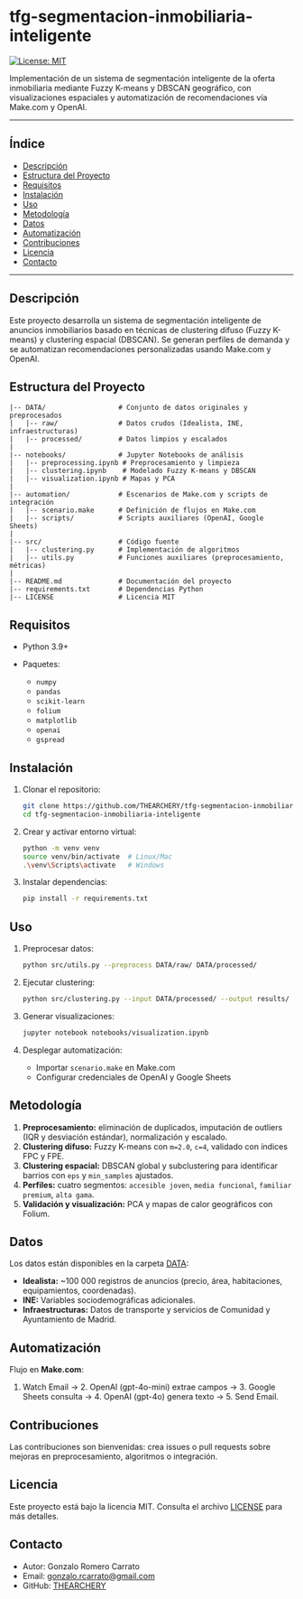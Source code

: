 # tfg-segmentacion-inmobiliaria-inteligente

[![License: MIT](https://img.shields.io/badge/License-MIT-yellow.svg)](https://github.com/THEARCHERY/tfg-segmentacion-inmobiliaria-inteligente?tab=MIT-1-ov-file#)

Implementación de un sistema de segmentación inteligente de la oferta inmobiliaria mediante Fuzzy K-means y DBSCAN geográfico, con visualizaciones espaciales y automatización de recomendaciones vía Make.com y OpenAI.

---

## Índice

* [Descripción](#descripción)
* [Estructura del Proyecto](#estructura-del-proyecto)
* [Requisitos](#requisitos)
* [Instalación](#instalación)
* [Uso](#uso)
* [Metodología](#metodología)
* [Datos](#datos)
* [Automatización](#automatización)
* [Contribuciones](#contribuciones)
* [Licencia](#licencia)
* [Contacto](#contacto)

---

## Descripción

Este proyecto desarrolla un sistema de segmentación inteligente de anuncios inmobiliarios basado en técnicas de clustering difuso (Fuzzy K-means) y clustering espacial (DBSCAN). Se generan perfiles de demanda y se automatizan recomendaciones personalizadas usando Make.com y OpenAI.

## Estructura del Proyecto

```text
|-- DATA/                  # Conjunto de datos originales y preprocesados
|   |-- raw/               # Datos crudos (Idealista, INE, infraestructuras)
|   |-- processed/         # Datos limpios y escalados
|
|-- notebooks/             # Jupyter Notebooks de análisis
|   |-- preprocessing.ipynb # Preprocesamiento y limpieza
|   |-- clustering.ipynb    # Modelado Fuzzy K-means y DBSCAN
|   |-- visualization.ipynb # Mapas y PCA
|
|-- automation/            # Escenarios de Make.com y scripts de integración
|   |-- scenario.make      # Definición de flujos en Make.com
|   |-- scripts/           # Scripts auxiliares (OpenAI, Google Sheets)
|
|-- src/                   # Código fuente
|   |-- clustering.py      # Implementación de algoritmos
|   |-- utils.py           # Funciones auxiliares (preprocesamiento, métricas)
|
|-- README.md              # Documentación del proyecto
|-- requirements.txt       # Dependencias Python
|-- LICENSE                # Licencia MIT
```

## Requisitos

* Python 3.9+
* Paquetes:

  * `numpy`
  * `pandas`
  * `scikit-learn`
  * `folium`
  * `matplotlib`
  * `openai`
  * `gspread`

## Instalación

1. Clonar el repositorio:

   ```bash
   git clone https://github.com/THEARCHERY/tfg-segmentacion-inmobiliaria-inteligente.git
   cd tfg-segmentacion-inmobiliaria-inteligente
   ```
2. Crear y activar entorno virtual:

   ```bash
   python -m venv venv
   source venv/bin/activate  # Linux/Mac
   .\venv\Scripts\activate   # Windows
   ```
3. Instalar dependencias:

   ```bash
   pip install -r requirements.txt
   ```

## Uso

1. Preprocesar datos:

   ```bash
   python src/utils.py --preprocess DATA/raw/ DATA/processed/
   ```
2. Ejecutar clustering:

   ```bash
   python src/clustering.py --input DATA/processed/ --output results/
   ```
3. Generar visualizaciones:

   ```bash
   jupyter notebook notebooks/visualization.ipynb
   ```
4. Desplegar automatización:

   * Importar `scenario.make` en Make.com
   * Configurar credenciales de OpenAI y Google Sheets

## Metodología

1. **Preprocesamiento:** eliminación de duplicados, imputación de outliers (IQR y desviación estándar), normalización y escalado.
2. **Clustering difuso:** Fuzzy K-means con `m=2.0`, `c=4`, validado con índices FPC y FPE.
3. **Clustering espacial:** DBSCAN global y subclustering para identificar barrios con `eps` y `min_samples` ajustados.
4. **Perfiles:** cuatro segmentos: `accesible joven`, `media funcional`, `familiar premium`, `alta gama`.
5. **Validación y visualización:** PCA y mapas de calor geográficos con Folium.

## Datos

Los datos están disponibles en la carpeta [DATA](https://github.com/THEARCHERY/tfg-segmentacion-inmobiliaria-inteligente/tree/main/DATA):

* **Idealista:** \~100 000 registros de anuncios (precio, área, habitaciones, equipamientos, coordenadas).
* **INE:** Variables sociodemográficas adicionales.
* **Infraestructuras:** Datos de transporte y servicios de Comunidad y Ayuntamiento de Madrid.

## Automatización

Flujo en **Make.com**:

1. Watch Email -> 2. OpenAI (gpt-4o-mini) extrae campos -> 3. Google Sheets consulta -> 4. OpenAI (gpt-4o) genera texto -> 5. Send Email.

## Contribuciones

Las contribuciones son bienvenidas: crea issues o pull requests sobre mejoras en preprocesamiento, algoritmos o integración.

## Licencia

Este proyecto está bajo la licencia MIT. Consulta el archivo [LICENSE](https://github.com/THEARCHERY/tfg-segmentacion-inmobiliaria-inteligente?tab=MIT-1-ov-file#) para más detalles.

## Contacto

* Autor: Gonzalo Romero Carrato
* Email: [gonzalo.rcarrato@gmail.com](mailto:gonzalo.rcarrato@gmail.com)
* GitHub: [THEARCHERY](https://github.com/THEARCHERY)

